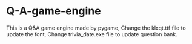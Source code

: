 # Q-A-game-engine
This is a Q&amp;A game engine made by pygame, Change the klxqt.ttf file to update the font, Change trivia_date.exe file to update question bank.
